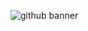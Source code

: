 ![github banner](https://user-images.githubusercontent.com/28512517/140088018-23bc41c4-b44c-4f27-a8e5-330aff530073.png)
